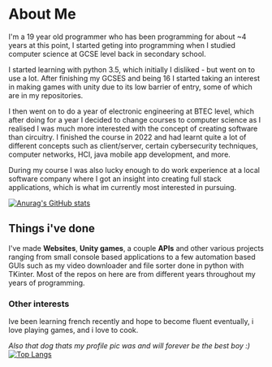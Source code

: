 # About Me

I'm a 19 year old programmer who has been programming for about ~4 years at this point, I started geting into programming when I studied computer science at GCSE level back in secondary school.

I started learning with python 3.5, which initially I disliked - but went on to use a lot. After finishing my GCSES and being 16 I started taking an interest in making games with unity due to its low barrier of entry, some of which are in my repositories.

I then went on to do a year of electronic engineering at BTEC level, which after doing for a year I decided to change courses to computer science as I realised I was much more interested with the concept of creating software than circuitry. I finished the course in 2022 and had learnt quite a lot of different concepts such as client/server, certain cybersecurity techniques, computer networks, HCI, java mobile app development, and more. 

During my course I was also lucky enough to do work experience at a local software company where I got an insight into creating full stack applications, which is what im currently most interested in pursuing.

[![Anurag's GitHub stats](https://github-readme-stats.vercel.app/api?username=S-Riches&show_icons=true&theme=dark)](https://github.com/anuraghazra/github-readme-stats)

## Things i've done

I've made **Websites**, **Unity games**, a couple **APIs** and other various projects ranging from small console based applications to a few automation based GUIs such as my video downloader and file sorter done in python with TKinter. Most of the repos on here are from different years throughout my years of programming.


### Other interests

Ive been learning french recently and hope to become fluent eventually, i love playing games, and i love to cook.

*Also that dog thats my profile pic was and will forever be the best boy :)*
[![Top Langs](https://github-readme-stats.vercel.app/api/top-langs/?username=S-Riches&layout=compact)](https://github.com/anuraghazra/github-readme-stats)
